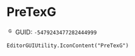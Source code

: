 # PreTexG
![](/img/PreTexG.png)
GUID: `-5479243477282444999`
```
EditorGUIUtility.IconContent("PreTexG")
```

